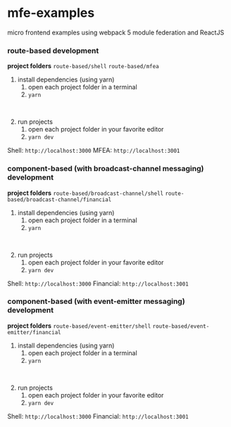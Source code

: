 # mfe-examples
micro frontend examples using webpack 5 module federation and ReactJS

### route-based development
**project folders**
`route-based/shell`
`route-based/mfea`

1. install dependencies (using yarn)
    1. open each project folder in a terminal
    2. `yarn`
<br />

2. run projects
    1. open each project folder in your favorite editor
    2. `yarn dev`

Shell: `http://localhost:3000`
MFEA: `http://localhost:3001`

### component-based (with broadcast-channel messaging) development
**project folders**
`route-based/broadcast-channel/shell`
`route-based/broadcast-channel/financial`

1. install dependencies (using yarn)
    1. open each project folder in a terminal
    2. `yarn`
<br />

2. run projects
    1. open each project folder in your favorite editor
    2. `yarn dev`

Shell: `http://localhost:3000`
Financial: `http://localhost:3001`

### component-based (with event-emitter messaging) development
**project folders**
`route-based/event-emitter/shell`
`route-based/event-emitter/financial`

1. install dependencies (using yarn)
    1. open each project folder in a terminal
    2. `yarn`
<br />

2. run projects
    1. open each project folder in your favorite editor
    2. `yarn dev`

Shell: `http://localhost:3000`
Financial: `http://localhost:3001`